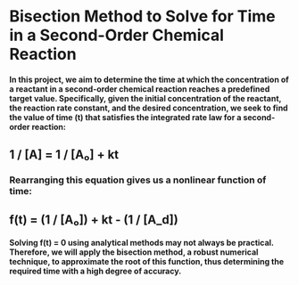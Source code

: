 # Bisection Method to Solve for Time in a Second-Order Chemical Reaction
#### In this project, we aim to determine the time at which the concentration of a reactant in a second-order chemical reaction reaches a predefined target value. Specifically, given the initial concentration of the reactant, the reaction rate constant, and the desired concentration, we seek to find the value of time (t) that satisfies the integrated rate law for a second-order reaction:
##    1 / [A] = 1 / [A₀] + kt
### Rearranging this equation gives us a nonlinear function of time:
##    f(t) = (1 / [A₀]) + kt - (1 / [A_d])
#### Solving f(t) = 0 using analytical methods may not always be practical. Therefore, we will apply the bisection method, a robust numerical technique, to approximate the root of this function, thus determining the required time with a high degree of accuracy.
